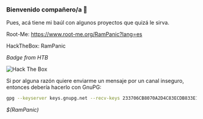 
### Bienvenido compañero/a 👋

Pues, acá tiene mi baúl con algunos proyectos que quizá le sirva.

Root-Me: https://www.root-me.org/RamPanic?lang=es

HackTheBox: RamPanic

*Badge from HTB*

<img src="http://www.hackthebox.eu/badge/image/154673" alt="Hack The Box">

Si por alguna razón quiere enviarme un mensaje por un canal inseguro, entonces debería hacerlo con GnuPG:

```bash
gpg --keyserver keys.gnupg.net --recv-keys 233706CB8070A2D4C83ECDB833E1035012F408F8
```

*$(RamPanic)*

